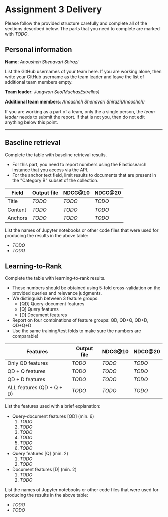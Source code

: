 # Assignment 3 Delivery

Please follow the provided structure carefully and complete all of the sections described below. The parts that you need to complete are marked with *TODO*.

## Personal information

**Name**: *Anousheh Shenavari Shirazi*

List the GitHub usernames of your team here. If you are working alone, then write your GitHub username as the team leader and leave the list of additional team members empty.

**Team leader**: *Jungwon Seo(MuchasEstrellas)*

**Additional team members**: *Anousheh Shenavari Shirazi(Anoosheh)*

If you are working as a part of a team, only the a single person, the *team leader* needs to submit the report. If that is not you, then do not edit anything below this point.

----

## Baseline retrieval

Complete the table with baseline retrieval results.

  - For this part, you need to report numbers using the Elasticsearch instance that you access via the API.
  - For the anchor text field, limit results to documents that are present in the "Category B" subset of the collection.

| **Field** | **Output file** | **NDCG@10** | **NDCG@20** |
| -- | -- | -- | -- |
| Title | *TODO* | *TODO* | *TODO* |
| Content | *TODO* | *TODO* | *TODO* |
| Anchors | *TODO* | *TODO* | *TODO* |


List the names of Jupyter notebooks or other code files that were used for producing the results in the above table:
  - *TODO*
  - *TODO*


## Learning-to-Rank

Complete the table with learning-to-rank results.

  - These numbers should be obtained using 5-fold cross-validation on the provided queries and relevance judgments.
  - We distinguish between 3 feature groups:
      - [QD] Query-document features
      - [Q] Query features
      - [D] Document features
  - Report on four combinations of feature groups: QD, QD+Q, QD+D, QD+Q+D
  - Use the same training/test folds to make sure the numbers are comparable!

| **Features** | **Output file** | **NDCG@10** | **NDCG@20** |
| -- | -- | -- | -- |
| Only QD features | *TODO* | *TODO* | *TODO* |
| QD + Q features | *TODO* | *TODO* | *TODO* |
| QD + D features | *TODO* | *TODO* | *TODO* |
| ALL features (QD + Q + D) | *TODO* | *TODO* | *TODO* |


List the features used with a brief explanation:
  - Query-document features [QD] (min. 6)
    1. *TODO*
    2. *TODO*
    3. *TODO*
    4. *TODO*
    5. *TODO*
    6. *TODO*
  - Query features [Q] (min. 2)
    1. *TODO*
    2. *TODO*
  - Document features [D] (min. 2)
    1. *TODO*
    2. *TODO*

List the names of Jupyter notebooks or other code files that were used for producing the results in the above table:
  - *TODO*
  - *TODO*

